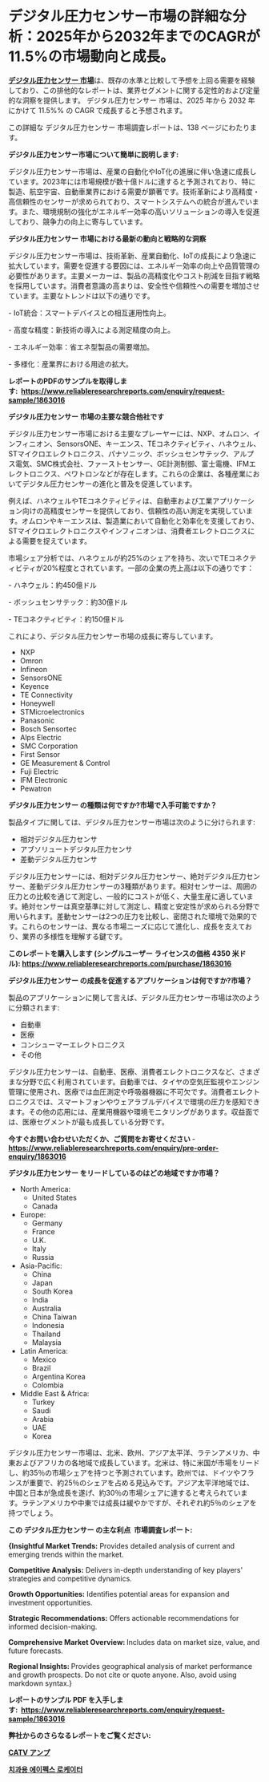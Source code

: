 <p><h1>デジタル圧力センサー市場の詳細な分析：2025年から2032年までのCAGRが11.5%の市場動向と成長。</h1></p><p data-sourcepos="1:1-1:157"><strong><a href="https://www.reliableresearchreports.com/digital-pressure-sensors-r1863016?utm_campaign=107&utm_medium=36&utm_source=Github&utm_content=ia&utm_term=04032025&utm_id=digital-pressure-sensors">デジタル圧力センサー 市場</a></strong>は、既存の水準と比較して予想を上回る需要を経験しており、この排他的なレポートは、業界セグメントに関する定性的および定量的な洞察を提供します。 デジタル圧力センサー 市場は、2025 年から 2032 年にかけて 11.5%% の CAGR で成長すると予想されます。</p>
<p data-sourcepos="3:1-3:50">この詳細な デジタル圧力センサー 市場調査レポートは、138 ページにわたります。</p>
<p><strong>デジタル圧力センサー市場について簡単に説明します:</strong></p>
<p><p>デジタル圧力センサー市場は、産業の自動化やIoT化の進展に伴い急速に成長しています。2023年には市場規模が数十億ドルに達すると予測されており、特に製造、航空宇宙、自動車業界における需要が顕著です。技術革新により高精度・高信頼性のセンサーが求められており、スマートシステムへの統合が進んでいます。また、環境規制の強化がエネルギー効率の高いソリューションの導入を促進しており、競争力の向上に寄与しています。</p></p>
<p><strong>デジタル圧力センサー 市場における最新の動向と戦略的な洞察</strong></p>
<p><p>デジタル圧力センサー市場は、技術革新、産業自動化、IoTの成長により急速に拡大しています。需要を促進する要因には、エネルギー効率の向上や品質管理の必要性があります。主要メーカーは、製品の高精度化やコスト削減を目指す戦略を採用しています。消費者意識の高まりは、安全性や信頼性への需要を増加させています。主要なトレンドは以下の通りです。</p><p>- IoT統合：スマートデバイスとの相互運用性向上。</p><p>- 高度な精度：新技術の導入による測定精度の向上。</p><p>- エネルギー効率：省エネ型製品の需要増加。</p><p>- 多様化：産業界における用途の拡大。</p></p>
<p><strong>レポートのPDFのサンプルを取得します</strong><strong>:&nbsp;&nbsp;<a href="https://www.reliableresearchreports.com/enquiry/request-sample/1863016?utm_campaign=107&utm_medium=36&utm_source=Github&utm_content=ia&utm_term=04032025&utm_id=digital-pressure-sensors">https://www.reliableresearchreports.com/enquiry/request-sample/1863016</a></strong></p>
<p><strong>デジタル圧力センサー 市場の主要な競合他社です</strong></p>
<p><p>デジタル圧力センサー市場における主要なプレーヤーには、NXP、オムロン、インフィニオン、SensorsONE、キーエンス、TEコネクティビティ、ハネウェル、STマイクロエレクトロニクス、パナソニック、ボッシュセンサテック、アルプス電気、SMC株式会社、ファーストセンサー、GE計測制御、富士電機、IFMエレクトロニクス、ペワトロンなどが存在します。これらの企業は、各種産業においてデジタル圧力センサーの進化と普及を促進しています。</p><p>例えば、ハネウェルやTEコネクティビティは、自動車および工業アプリケーション向けの高精度センサーを提供しており、信頼性の高い測定を実現しています。オムロンやキーエンスは、製造業において自動化と効率化を支援しており、STマイクロエレクトロニクスやインフィニオンは、消費者エレクトロニクスによる需要を捉えています。</p><p>市場シェア分析では、ハネウェルが約25%のシェアを持ち、次いでTEコネクティビティが20%程度とされています。一部の企業の売上高は以下の通りです：</p><p>- ハネウェル：約450億ドル</p><p>- ボッシュセンサテック：約30億ドル</p><p>- TEコネクティビティ：約150億ドル </p><p>これにより、デジタル圧力センサー市場の成長に寄与しています。</p></p>
<p><ul><li>NXP</li><li>Omron</li><li>Infineon</li><li>SensorsONE</li><li>Keyence</li><li>TE Connectivity</li><li>Honeywell</li><li>STMicroelectronics</li><li>Panasonic</li><li>Bosch Sensortec</li><li>Alps Electric</li><li>SMC Corporation</li><li>First Sensor</li><li>GE Measurement & Control</li><li>Fuji Electric</li><li>IFM Electronic</li><li>Pewatron</li></ul></p>
<p><strong>デジタル圧力センサー の種類は何ですか?市場で入手可能ですか？</strong></p>
<p>製品タイプに関しては、デジタル圧力センサー市場は次のように分けられます:</p>
<p><ul><li>相対デジタル圧力センサ</li><li>アブソリュートデジタル圧力センサ</li><li>差動デジタル圧力センサ</li></ul></p>
<p><p>デジタル圧力センサーには、相対デジタル圧力センサー、絶対デジタル圧力センサー、差動デジタル圧力センサーの3種類があります。相対センサーは、周囲の圧力との比較を通じて測定し、一般的にコストが低く、大量生産に適しています。絶対センサーは真空基準に対して測定し、精度と安定性が求められる分野で用いられます。差動センサーは2つの圧力を比較し、密閉された環境で効果的です。これらのセンサーは、異なる市場ニーズに応じて進化し、成長を支えており、業界の多様性を理解する鍵です。</p></p>
<p><strong>このレポートを購入します (シングルユーザー ライセンスの価格 4350 米ドル):&nbsp;<a href="https://www.reliableresearchreports.com/purchase/1863016?utm_campaign=107&utm_medium=36&utm_source=Github&utm_content=ia&utm_term=04032025&utm_id=digital-pressure-sensors">https://www.reliableresearchreports.com/purchase/1863016</a></strong></p>
<p><strong>デジタル圧力センサー の成長を促進するアプリケーションは何ですか?市場？</strong></p>
<p>製品のアプリケーションに関して言えば、デジタル圧力センサー市場は次のように分類されます:</p>
<p><ul><li>自動車</li><li>医療</li><li>コンシューマーエレクトロニクス</li><li>その他</li></ul></p>
<p><p>デジタル圧力センサーは、自動車、医療、消費者エレクトロニクスなど、さまざまな分野で広く利用されています。自動車では、タイヤの空気圧監視やエンジン管理に使用され、医療では血圧測定や呼吸器機器に不可欠です。消費者エレクトロニクスでは、スマートフォンやウェアラブルデバイスで環境の圧力を感知できます。その他の応用には、産業用機器や環境モニタリングがあります。収益面では、医療セグメントが最も成長している分野です。</p></p>
<p><strong>今すぐお問い合わせいただくか、ご質問をお寄せください</strong><strong>&nbsp;</strong>-<strong><a href="https://www.reliableresearchreports.com/enquiry/pre-order-enquiry/1863016?utm_campaign=107&utm_medium=36&utm_source=Github&utm_content=ia&utm_term=04032025&utm_id=digital-pressure-sensors">https://www.reliableresearchreports.com/enquiry/pre-order-enquiry/1863016</a></strong></p>
<p><strong>デジタル圧力センサー をリードしているのはどの地域ですか市場？</strong></p>
<p><ul>
    <li>
        North America:
        <ul>
            <li>United States</li>
            <li>Canada</li>
        </ul>
    </li>
    <li>
        Europe:
        <ul>
            <li>Germany</li>
            <li>France</li>
            <li>U.K.</li>
            <li>Italy</li>
            <li>Russia</li>
        </ul>
    </li>
    <li>
        Asia-Pacific:
        <ul>
            <li>China</li>
            <li>Japan</li>
            <li>South Korea</li>
            <li>India</li>
            <li>Australia</li>
            <li>China Taiwan</li>
            <li>Indonesia</li>
            <li>Thailand</li>
            <li>Malaysia</li>
        </ul>
    </li>
    <li>
        Latin America:
        <ul>
            <li>Mexico</li>
            <li>Brazil</li>
            <li>Argentina Korea</li>
            <li>Colombia</li>
        </ul>
    </li>
    <li>
        Middle East & Africa:
        <ul>
            <li>Turkey</li>
            <li>Saudi</li>
            <li>Arabia</li>
            <li>UAE</li>
            <li>Korea</li>
        </ul>
    </li>
    </ul></p>
<p><p>デジタル圧力センサー市場は、北米、欧州、アジア太平洋、ラテンアメリカ、中東およびアフリカの各地域で成長しています。北米は、特に米国が市場をリードし、約35％の市場シェアを持つと予測されています。欧州では、ドイツやフランスが重要で、約25％のシェアを占める見込みです。アジア太平洋地域では、中国と日本が急成長を遂げ、約30％の市場シェアに達すると考えられています。ラテンアメリカや中東では成長は緩やかですが、それぞれ約5％のシェアを持つでしょう。</p></p>
<p><strong>この デジタル圧力センサー の主な利点&nbsp; 市場調査レポート:</strong></p>
<p><strong>{Insightful Market Trends:</strong> Provides detailed analysis of current and emerging trends within the market.</p>
<p><strong>Competitive Analysis:</strong> Delivers in-depth understanding of key players' strategies and competitive dynamics.</p>
<p><strong>Growth Opportunities:</strong> Identifies potential areas for expansion and investment opportunities.</p>
<p><strong>Strategic Recommendations:</strong> Offers actionable recommendations for informed decision-making.</p>
<p><strong>Comprehensive Market Overview: </strong>Includes data on market size, value, and future forecasts.</p>
<p><strong>Regional Insights: </strong>Provides geographical analysis of market performance and growth prospects. Do not cite or quote anyone. Also, avoid using markdown syntax.}</p>
<p><strong>レポートのサンプル PDF を入手します:&nbsp;</strong><strong>&nbsp;<a href="https://www.reliableresearchreports.com/enquiry/request-sample/1863016?utm_campaign=107&utm_medium=36&utm_source=Github&utm_content=ia&utm_term=04032025&utm_id=digital-pressure-sensors">https://www.reliableresearchreports.com/enquiry/request-sample/1863016</a></strong></p>
<p></p>
<p></p>
<p></p>
<p></p>
<p><strong>弊社からのさらなるレポートをご覧ください:</strong></p>
<p><strong><p><a href="https://github.com/mohamedbakry57/Market-Research-Report-List-7/blob/main/854255241115.md?utm_campaign=107&utm_medium=36&utm_source=Github&utm_content=ia&utm_term=04032025&utm_id=digital-pressure-sensors">CATV アンプ</a></p><p><a href="https://github.com/laholand/Market-Research-Report-List-7/blob/main/299243041262.md?utm_campaign=107&utm_medium=36&utm_source=Github&utm_content=ia&utm_term=04032025&utm_id=digital-pressure-sensors">치과용 에이펙스 로케이터</a></p></strong></p>